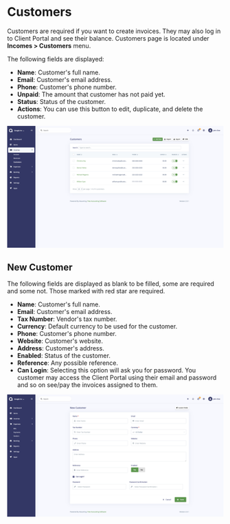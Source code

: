 Customers
=========

Customers are required if you want to create invoices. They may also log in to Client Portal and see their balance. Customers page is located under **Incomes > Customers** menu.

The following fields are displayed:

- **Name**: Customer's full name.
- **Email**: Customer's email address.
- **Phone**: Customer's phone number.
- **Unpaid**: The amount that customer has not paid yet.
- **Status**: Status of the customer.
- **Actions**: You can use this button to edit, duplicate, and delete the customer.

![customers list](_images/customers_list.png)

## New Customer

The following fields are displayed as blank to be filled, some are required and some not. Those marked with red star are required.

- **Name**: Customer's full name.
- **Email**: Customer's email address.
- **Tax Number**: Vendor's tax number.
- **Currency**: Default currency to be used for the customer.
- **Phone**: Customer's phone number.
- **Website**: Customer's website.
- **Address**: Customer's address.
- **Enabled**: Status of the customer.
- **Reference**: Any possible reference.
- **Can Login**: Selecting this option will ask you for password. You customer may access the Client Portal using their email and password and so on see/pay the invoices assigned to them.

![customers form](_images/customers_form.png)
